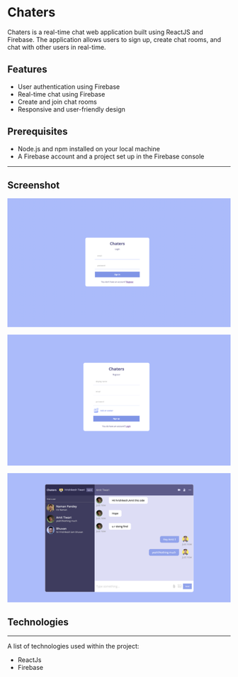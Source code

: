 # Chaters
Chaters is a real-time chat web application built using ReactJS and Firebase. The application allows users to sign up, create chat rooms, and chat with other users in real-time.

## Features

* User authentication using Firebase
* Real-time chat using Firebase
* Create and join chat rooms
* Responsive and user-friendly design

## Prerequisites

* Node.js and npm installed on your local machine
* A Firebase account and a project set up in the Firebase console

****
## Screenshot
![Image text](https://github.com/Hrishikesh-das-Tiwari/chaters/blob/master/login.png)

![Image text](https://github.com/Hrishikesh-das-Tiwari/chaters/blob/master/register.png)

![Image text](https://github.com/Hrishikesh-das-Tiwari/chaters/blob/master/chats.png)

## Technologies
***
A list of technologies used within the project:
* ReactJs
* Firebase
